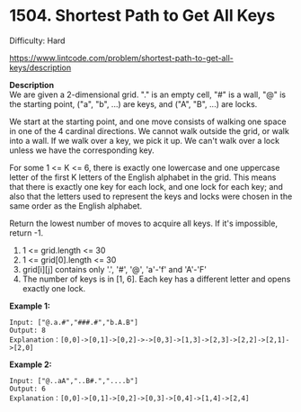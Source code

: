 # 1504. Shortest Path to Get All Keys

Difficulty: Hard

https://www.lintcode.com/problem/shortest-path-to-get-all-keys/description

**Description**  
We are given a 2-dimensional grid. "." is an empty cell, "#" is a wall, "@" is the starting point, ("a", "b", ...) are keys, and ("A", "B", ...) are locks.

We start at the starting point, and one move consists of walking one space in one of the 4 cardinal directions. We cannot walk outside the grid, or walk into a wall. If we walk over a key, we pick it up. We can't walk over a lock unless we have the corresponding key.

For some 1 <= K <= 6, there is exactly one lowercase and one uppercase letter of the first K letters of the English alphabet in the grid. This means that there is exactly one key for each lock, and one lock for each key; and also that the letters used to represent the keys and locks were chosen in the same order as the English alphabet.

Return the lowest number of moves to acquire all keys. If it's impossible, return -1.

1. 1 <= grid.length <= 30
2. 1 <= grid[0].length <= 30
3. grid[i][j] contains only '.', '#', '@', 'a'-'f' and 'A'-'F'
4. The number of keys is in [1, 6]. Each key has a different letter and opens exactly one lock.

**Example 1:**
```
Input: ["@.a.#","###.#","b.A.B"]
Output: 8
Explanation：[0,0]->[0,1]->[0,2]->->[0,3]->[1,3]->[2,3]->[2,2]->[2,1]->[2,0]
```

**Example 2:**
```
Input: ["@..aA","..B#.","....b"]
Output: 6
Explanation：[0,0]->[0,1]->[0,2]->[0,3]->[0,4]->[1,4]->[2,4]
```
